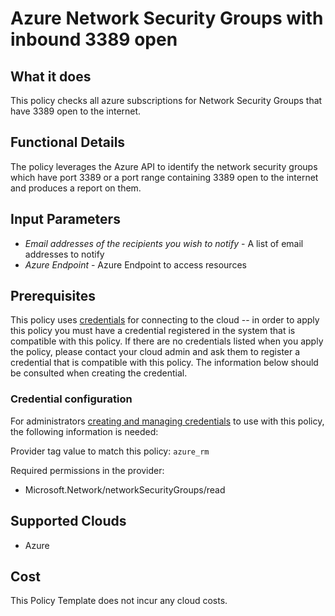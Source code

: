 # Azure Network Security Groups with inbound 3389 open

## What it does

This policy checks all azure subscriptions for Network Security Groups that have 3389 open to the internet.

## Functional Details

The policy leverages the Azure API to identify the network security groups which have port 3389 or a port range containing 3389 open to the internet and produces a report on them.

## Input Parameters

- *Email addresses of the recipients you wish to notify* - A list of email addresses to notify
- *Azure Endpoint* - Azure Endpoint to access resources

## Prerequisites

This policy uses [credentials](https://docs.flexera.com/flexera/EN/Automation/ManagingCredentialsExternal.htm) for connecting to the cloud -- in order to apply this policy you must have a credential registered in the system that is compatible with this policy. If there are no credentials listed when you apply the policy, please contact your cloud admin and ask them to register a credential that is compatible with this policy. The information below should be consulted when creating the credential.

### Credential configuration

For administrators [creating and managing credentials](https://docs.flexera.com/flexera/EN/Automation/ManagingCredentialsExternal.htm) to use with this policy, the following information is needed:

Provider tag value to match this policy: `azure_rm`

Required permissions in the provider:

- Microsoft.Network/networkSecurityGroups/read

## Supported Clouds

- Azure

## Cost

This Policy Template does not incur any cloud costs.
